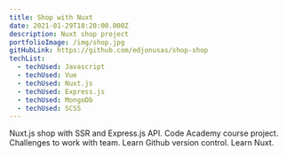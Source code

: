 ```yaml
---
title: Shop with Nuxt
date: 2021-01-29T18:20:00.000Z
description: Nuxt shop project
portfolioImage: /img/shop.jpg
gitHubLink: https://github.com/edjonusas/shop-shop
techList:
  - techUsed: Javascript
  - techUsed: Vue
  - techUsed: Nuxt.js
  - techUsed: Express.js
  - techUsed: MongoDb
  - techUsed: SCSS
---
```

Nuxt.js shop with SSR and Express.js API. Code Academy course project. Challenges to work with team. Learn Github version control. Learn Nuxt.